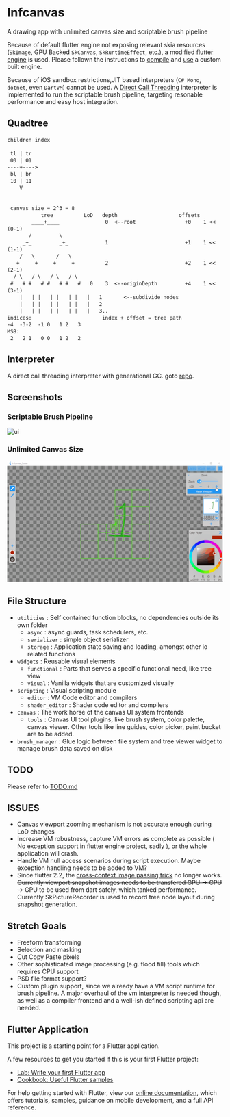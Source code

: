 # Infcanvas

A drawing app with unlimited canvas size and scriptable brush pipeline

Because of default flutter engine not exposing relevant skia resources (`SkImage`, GPU Backed `SkCanvas`, `SkRuntimeEffect`, etc.), a modified [flutter engine](https://github.com/0x5b25/infcanvas_flutter) is used. Please follown the instructions to [compile](https://github.com/flutter/flutter/wiki/Compiling-the-engine) and [use](https://github.com/flutter/flutter/wiki/The-flutter-tool#using-a-locally-built-engine-with-the-flutter-tool) a custom built engine.

Because of iOS sandbox restrictions,JIT based interpreters (`C# Mono`, `dotnet`, even `DartVM`) cannot be used. A [Direct Call Threading](http://www.cs.toronto.edu/~matz/dissertation/matzDissertation-latex2html/node6.html) interpreter is implemented to run the scriptable brush pipeline, targeting resonable performance and easy host integration.

## Quadtree

```
children index

 tl | tr
 00 | 01
----+---->
 bl | br
 10 | 11
    V


 canvas size = 2^3 = 8
           tree          LoD   depth                    offsets
        ____+____               0  <--root                +0    1 << (0-1)
       /         \		   	   
     _+_         _+_            1                         +1    1 << (1-1)
    /   \       /   \	   	   
   +     +     +     +          2                         +2    1 << (2-1)
  / \   / \   / \   / \	   	   
 #   # #   # #   # #   #   0    3  <--originDepth         +4    1 << (3-1)
	|   | |   | |   | |   |   1       <--subdivide nodes
	|   | |   | |   | |   |   2
	|   | |   | |   | |   |   3..
indices:                       index + offset = tree path
-4  -3-2  -1 0   1 2   3
MSB:                       
 2   2 1   0 0   1 2   2
```

## Interpreter

A direct call threading interpreter with generational GC. goto [repo](https://github.com/0x5b25/SimpleIntp.git).

## Screenshots

### Scriptable Brush Pipeline

![ui](imgs/demo.gif)

### Unlimited Canvas Size

![zoom](imgs/zoom.gif)

## File Structure

- `utilities` : Self contained function blocks, no dependencies outside its own folder
    - `async` : async guards, task schedulers, etc.
    - `serializer` : simple object serializer
    - `storage` : Application state saving and loading, amongst other io related functions
- `widgets` : Reusable visual elements
    - `functional` : Parts that serves a specific functional need, like tree view
    - `visual` : Vanilla widgets that are customized visually
- `scripting` : Visual scripting module
    - `editor` : VM Code editor and compilers
    - `shader_editor` : Shader code editor and compilers
- `canvas` : The work horse of the canvas UI system frontends
    - `tools` : Canvas UI tool plugins, like brush system, color palette, canvas viewer. Other tools like line guides, color picker, paint bucket are to be added.
- `brush_manager` : Glue logic between file system and tree viewer widget to  
                 manage brush data saved on disk

## TODO 
Please refer to [TODO.md](TODO.md)

## ISSUES

- Canvas viewport zooming mechanism is not accurate enough during LoD changes
- Increase VM robustness, capture VM errors as complete as possible ( No exception support in flutter engine project, sadly ), or the whole application will crash.
- Handle VM null access scenarios during script execution. Maybe exception handling needs to be added to VM?
- Since flutter 2.2, the [cross-context image passing trick](https://github.com/flutter/flutter/issues/44148#issuecomment-549970873) no longer works. ~~Currently viewport snapshot images needs to be transfered GPU -> CPU -> GPU to be used from dart safely, which tanked performance.~~ Currently SkPictureRecorder is used to record tree node layout during snapshot generation.

## Stretch Goals
- Freeform transforming
- Selection and masking
- Cut Copy Paste pixels
- Other sophisticated image processing (e.g. flood fill) tools which requires CPU support
- PSD file format support?
- Custom plugin support, since we already have a VM script runtime for brush pipeline. A major overhaul of the vm interpreter is needed though, as well as a compiler frontend and a well-ish defined scripting api are needed.

## Flutter Application

This project is a starting point for a Flutter application.

A few resources to get you started if this is your first Flutter project:

- [Lab: Write your first Flutter app](https://flutter.dev/docs/get-started/codelab)
- [Cookbook: Useful Flutter samples](https://flutter.dev/docs/cookbook)

For help getting started with Flutter, view our
[online documentation](https://flutter.dev/docs), which offers tutorials,
samples, guidance on mobile development, and a full API reference.
